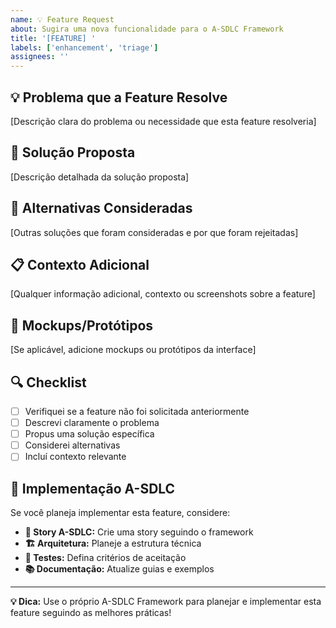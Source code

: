 ```yaml
---
name: 💡 Feature Request
about: Sugira uma nova funcionalidade para o A-SDLC Framework
title: '[FEATURE] '
labels: ['enhancement', 'triage']
assignees: ''
---
```


## 💡 Problema que a Feature Resolve

[Descrição clara do problema ou necessidade que esta feature resolveria]

## 🎯 Solução Proposta

[Descrição detalhada da solução proposta]

## 🔄 Alternativas Consideradas

[Outras soluções que foram consideradas e por que foram rejeitadas]

## 📋 Contexto Adicional

[Qualquer informação adicional, contexto ou screenshots sobre a feature]

## 🎨 Mockups/Protótipos

[Se aplicável, adicione mockups ou protótipos da interface]

## 🔍 Checklist

- [ ] Verifiquei se a feature não foi solicitada anteriormente
- [ ] Descrevi claramente o problema
- [ ] Propus uma solução específica
- [ ] Considerei alternativas
- [ ] Incluí contexto relevante

## 🤖 Implementação A-SDLC

Se você planeja implementar esta feature, considere:

- **📝 Story A-SDLC:** Crie uma story seguindo o framework
- **🏗️ Arquitetura:** Planeje a estrutura técnica
- **🧪 Testes:** Defina critérios de aceitação
- **📚 Documentação:** Atualize guias e exemplos

---

**💡 Dica:** Use o próprio A-SDLC Framework para planejar e implementar esta feature seguindo as melhores práticas! 